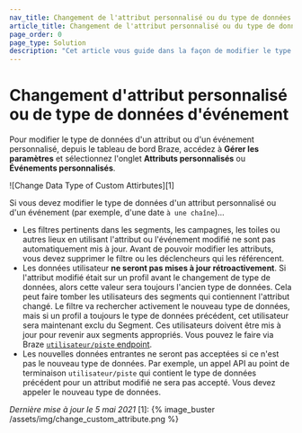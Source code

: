 ```yaml
---
nav_title: Changement de l'attribut personnalisé ou du type de données de l'événement
article_title: Changement de l'attribut personnalisé ou du type de données de l'événement
page_order: 0
page_type: Solution
description: "Cet article vous guide dans la façon de modifier le type de données d'un attribut personnalisé ou d'un événement personnalisé, et les implications de ce changement."
---
```


# Changement d'attribut personnalisé ou de type de données d'événement

Pour modifier le type de données d'un attribut ou d'un événement personnalisé, depuis le tableau de bord Braze, accédez à __Gérer les paramètres__ et sélectionnez l'onglet __Attributs personnalisés__ ou __Événements personnalisés__.

!\[Change Data Type of Custom Attirbutes\]\[1\]

Si vous devez modifier le type de données d'un attribut personnalisé ou d'un événement (par exemple, d'une date `` à une chaîne ``)...

- Les filtres pertinents dans les segments, les campagnes, les toiles ou autres lieux en utilisant l'attribut ou l'événement modifié ne sont pas automatiquement mis à jour. Avant de pouvoir modifier les attributs, vous devez supprimer le filtre ou les déclencheurs qui les référencent.
- Les données utilisateur __ne seront pas mises à jour rétroactivement__. Si l'attribut modifié était sur un profil avant le changement de type de données, alors cette valeur sera toujours l'ancien type de données. Cela peut faire tomber les utilisateurs des segments qui contiennent l'attribut changé. Le filtre va rechercher activement le nouveau type de données, mais si un profil a toujours le type de données précédent, cet utilisateur sera maintenant exclu du Segment. Ces utilisateurs doivent être mis à jour pour revenir aux segments appropriés. Vous pouvez le faire via Braze [`utilisateur/piste` endpoint]({{site.baseurl}}/api/endpoints/user_data/#custom-attribute-data-types).
- Les nouvelles données entrantes ne seront pas acceptées si ce n'est pas le nouveau type de données. Par exemple, un appel API au point de terminaison `utilisateur/piste` qui contient le type de données précédent pour un attribut modifié ne sera pas accepté. Vous devez appeler le nouveau type de données.

_Dernière mise à jour le 5 mai 2021_
[1]: {% image_buster /assets/img/change_custom_attribute.png %}